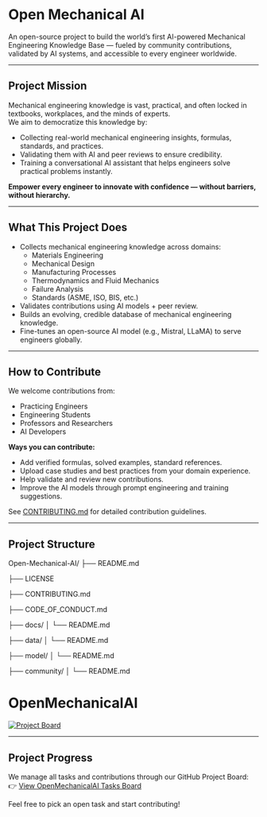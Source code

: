 # Open Mechanical AI

An open-source project to build the world’s first AI-powered Mechanical Engineering Knowledge Base — fueled by community contributions, validated by AI systems, and accessible to every engineer worldwide.

---

## Project Mission

Mechanical engineering knowledge is vast, practical, and often locked in textbooks, workplaces, and the minds of experts.  
We aim to democratize this knowledge by:

- Collecting real-world mechanical engineering insights, formulas, standards, and practices.
- Validating them with AI and peer reviews to ensure credibility.
- Training a conversational AI assistant that helps engineers solve practical problems instantly.

**Empower every engineer to innovate with confidence — without barriers, without hierarchy.**

---

## What This Project Does

- Collects mechanical engineering knowledge across domains:
  - Materials Engineering
  - Mechanical Design
  - Manufacturing Processes
  - Thermodynamics and Fluid Mechanics
  - Failure Analysis
  - Standards (ASME, ISO, BIS, etc.)
- Validates contributions using AI models + peer review.
- Builds an evolving, credible database of mechanical engineering knowledge.
- Fine-tunes an open-source AI model (e.g., Mistral, LLaMA) to serve engineers globally.

---

## How to Contribute

We welcome contributions from:

- Practicing Engineers
- Engineering Students
- Professors and Researchers
- AI Developers

**Ways you can contribute:**

- Add verified formulas, solved examples, standard references.
- Upload case studies and best practices from your domain experience.
- Help validate and review new contributions.
- Improve the AI models through prompt engineering and training suggestions.

See [CONTRIBUTING.md](CONTRIBUTING.md) for detailed contribution guidelines.

---

## Project Structure
Open-Mechanical-AI/
├── README.md

├── LICENSE

├── CONTRIBUTING.md

├── CODE_OF_CONDUCT.md

├── docs/
│     └── README.md

├── data/
│     └── README.md

├── model/
│     └── README.md

├── community/
│     └── README.md

# OpenMechanicalAI

[![Project Board](https://img.shields.io/badge/OpenMechanicalAI-Project%20Board-brightgreen?style=flat-square)](https://github.com/users/mveeramani1979/projects/2)

---

## Project Progress

We manage all tasks and contributions through our GitHub Project Board:  
👉 [View OpenMechanicalAI Tasks Board](https://github.com/users/mveeramani1979/projects/2)

Feel free to pick an open task and start contributing!
